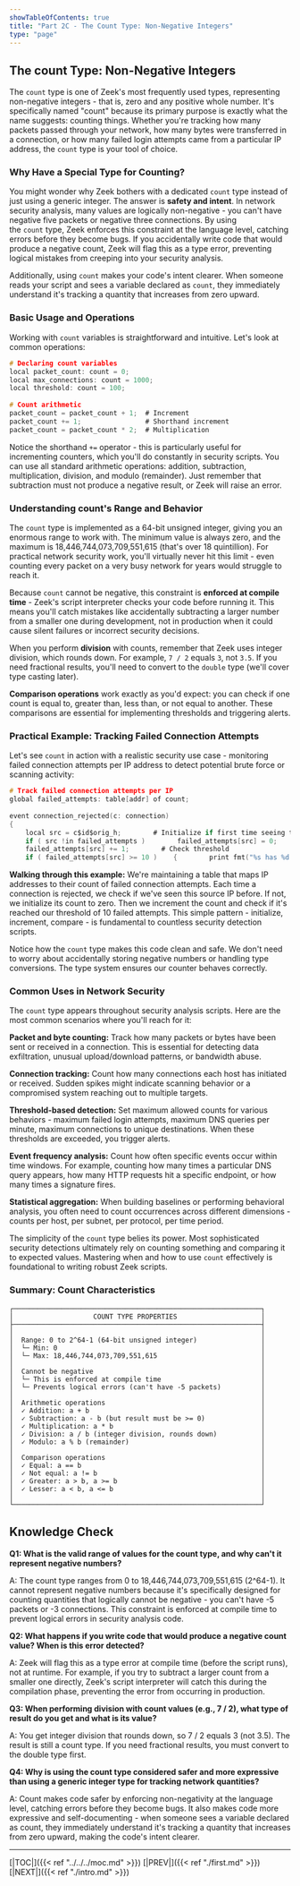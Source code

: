 ```yaml
---
showTableOfContents: true
title: "Part 2C - The Count Type: Non-Negative Integers"
type: "page"
---
```



## The count Type: Non-Negative Integers

The `count` type is one of Zeek's most frequently used types, representing non-negative integers - that is, zero and any positive whole number. It's specifically named "count" because its primary purpose is exactly what the name suggests: counting things. Whether you're tracking how many packets passed through your network, how many bytes were transferred in a connection, or how many failed login attempts came from a particular IP address, the `count` type is your tool of choice.

### Why Have a Special Type for Counting?

You might wonder why Zeek bothers with a dedicated `count` type instead of just using a generic integer. The answer is **safety and intent**. In network security analysis, many values are logically non-negative - you can't have negative five packets or negative three connections. By using the `count` type, Zeek enforces this constraint at the language level, catching errors before they become bugs. If you accidentally write code that would produce a negative count, Zeek will flag this as a type error, preventing logical mistakes from creeping into your security analysis.

Additionally, using `count` makes your code's intent clearer. When someone reads your script and sees a variable declared as `count`, they immediately understand it's tracking a quantity that increases from zero upward.

### Basic Usage and Operations

Working with `count` variables is straightforward and intuitive. Let's look at common operations:

```c  
# Declaring count variables  
local packet_count: count = 0;  
local max_connections: count = 1000;  
local threshold: count = 100;  
  
# Count arithmetic  
packet_count = packet_count + 1;  # Increment  
packet_count += 1;                # Shorthand increment  
packet_count = packet_count * 2;  # Multiplication  
```  

Notice the shorthand `+=` operator - this is particularly useful for incrementing counters, which you'll do constantly in security scripts. You can use all standard arithmetic operations: addition, subtraction, multiplication, division, and modulo (remainder). Just remember that subtraction must not produce a negative result, or Zeek will raise an error.

### Understanding count's Range and Behavior

The `count` type is implemented as a 64-bit unsigned integer, giving you an enormous range to work with. The minimum value is always zero, and the maximum is 18,446,744,073,709,551,615 (that's over 18 quintillion). For practical network security work, you'll virtually never hit this limit - even counting every packet on a very busy network for years would struggle to reach it.

Because `count` cannot be negative, this constraint is **enforced at compile time** - Zeek's script interpreter checks your code before running it. This means you'll catch mistakes like accidentally subtracting a larger number from a smaller one during development, not in production when it could cause silent failures or incorrect security decisions.

When you perform **division** with counts, remember that Zeek uses integer division, which rounds down. For example, `7 / 2` equals `3`, not `3.5`. If you need fractional results, you'll need to convert to the `double` type (we'll cover type casting later).

**Comparison operations** work exactly as you'd expect: you can check if one count is equal to, greater than, less than, or not equal to another. These comparisons are essential for implementing thresholds and triggering alerts.

### Practical Example: Tracking Failed Connection Attempts

Let's see `count` in action with a realistic security use case - monitoring failed connection attempts per IP address to detect potential brute force or scanning activity:

```c  
# Track failed connection attempts per IP  
global failed_attempts: table[addr] of count;  
  
event connection_rejected(c: connection)  
{  
    local src = c$id$orig_h;        # Initialize if first time seeing this IP  
    if ( src !in failed_attempts )        failed_attempts[src] = 0;        # Increment count  
    failed_attempts[src] += 1;        # Check threshold  
    if ( failed_attempts[src] >= 10 )    {        print fmt("%s has %d failed connections", src, failed_attempts[src]);    }}  
```  

**Walking through this example:** We're maintaining a table that maps IP addresses to their count of failed connection attempts. Each time a connection is rejected, we check if we've seen this source IP before. If not, we initialize its count to zero. Then we increment the count and check if it's reached our threshold of 10 failed attempts. This simple pattern - initialize, increment, compare - is fundamental to countless security detection scripts.

Notice how the `count` type makes this code clean and safe. We don't need to worry about accidentally storing negative numbers or handling type conversions. The type system ensures our counter behaves correctly.

### Common Uses in Network Security

The `count` type appears throughout security analysis scripts. Here are the most common scenarios where you'll reach for it:

**Packet and byte counting:** Track how many packets or bytes have been sent or received in a connection. This is essential for detecting data exfiltration, unusual upload/download patterns, or bandwidth abuse.

**Connection tracking:** Count how many connections each host has initiated or received. Sudden spikes might indicate scanning behavior or a compromised system reaching out to multiple targets.

**Threshold-based detection:** Set maximum allowed counts for various behaviors - maximum failed login attempts, maximum DNS queries per minute, maximum connections to unique destinations. When these thresholds are exceeded, you trigger alerts.

**Event frequency analysis:** Count how often specific events occur within time windows. For example, counting how many times a particular DNS query appears, how many HTTP requests hit a specific endpoint, or how many times a signature fires.

**Statistical aggregation:** When building baselines or performing behavioral analysis, you often need to count occurrences across different dimensions - counts per host, per subnet, per protocol, per time period.

The simplicity of the `count` type belies its power. Most sophisticated security detections ultimately rely on counting something and comparing it to expected values. Mastering when and how to use `count` effectively is foundational to writing robust Zeek scripts.


### Summary: Count Characteristics


```
┌──────────────────────────────────────────────────────────────┐
│                    COUNT TYPE PROPERTIES                     │
├──────────────────────────────────────────────────────────────┤
│                                                              │
│  Range: 0 to 2^64-1 (64-bit unsigned integer)                │
│  └─ Min: 0                                                   │
│  └─ Max: 18,446,744,073,709,551,615                          │
│                                                              │
│  Cannot be negative                                          │
│  └─ This is enforced at compile time                         │
│  └─ Prevents logical errors (can't have -5 packets)          │
│                                                              │
│  Arithmetic operations                                       │
│  ✓ Addition: a + b                                           │
│  ✓ Subtraction: a - b (but result must be >= 0)              │
│  ✓ Multiplication: a * b                                     │
│  ✓ Division: a / b (integer division, rounds down)           │
│  ✓ Modulo: a % b (remainder)                                 │
│                                                              │
│  Comparison operations                                       │
│  ✓ Equal: a == b                                             │
│  ✓ Not equal: a != b                                         │
│  ✓ Greater: a > b, a >= b                                    │
│  ✓ Lesser: a < b, a <= b                                     │
│                                                              │
└──────────────────────────────────────────────────────────────┘
```


## Knowledge Check

**Q1: What is the valid range of values for the count type, and why can't it represent negative numbers?**

A: The count type ranges from 0 to 18,446,744,073,709,551,615 (2^64-1). It cannot represent negative numbers because it's specifically designed for counting quantities that logically cannot be negative - you can't have -5 packets or -3 connections. This constraint is enforced at compile time to prevent logical errors in security analysis code.

**Q2: What happens if you write code that would produce a negative count value? When is this error detected?**

A: Zeek will flag this as a type error at compile time (before the script runs), not at runtime. For example, if you try to subtract a larger count from a smaller one directly, Zeek's script interpreter will catch this during the compilation phase, preventing the error from occurring in production.

**Q3: When performing division with count values (e.g., 7 / 2), what type of result do you get and what is its value?**

A: You get integer division that rounds down, so 7 / 2 equals 3 (not 3.5). The result is still a count type. If you need fractional results, you must convert to the double type first.

**Q4: Why is using the count type considered safer and more expressive than using a generic integer type for tracking network quantities?**

A: Count makes code safer by enforcing non-negativity at the language level, catching errors before they become bugs. It also makes code more expressive and self-documenting - when someone sees a variable declared as count, they immediately understand it's tracking a quantity that increases from zero upward, making the code's intent clearer.



---
[|TOC|]({{< ref "../../../moc.md" >}})
[|PREV|]({{< ref "./first.md" >}})
[|NEXT|]({{< ref "./intro.md" >}})

